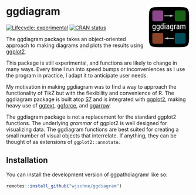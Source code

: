 
# ggdiagram <a href="https://wjschne.github.io/ggdiagram/"><img src="man/figures/logo.png" align="right" height="120" alt="ggdiagram website" /></a>


<!-- badges: start -->
[![Lifecycle: experimental](https://img.shields.io/badge/lifecycle-experimental-orange.svg)](https://lifecycle.r-lib.org/articles/stages.html#experimental)
[![CRAN status](https://www.r-pkg.org/badges/version/ggdiagram)](https://CRAN.R-project.org/package=ggdiagram)
<!-- badges: end -->

The ggdiagram package takes an object-oriented approach to making diagrams and plots the results using [ggplot2](https://ggplot2.tidyverse.org/).

This package is still experimental, and functions are likely to change in many ways. Every time I run into speed bumps or inconveniences as I use the program in practice, I adapt it to anticipate user needs.

My motivation in making ggdiagram was to find a way to approach the functionality of TikZ but with the flexibility and convenience of R. The ggdiagram package is built atop [S7](https://rconsortium.github.io/S7/) and is integrated with [ggplot2](https://ggplot2.tidyverse.org/), making heavy use of [ggtext](https://wilkelab.org/ggtext/), [ggforce](https://ggforce.data-imaginist.com/), and [ggarrow](https://teunbrand.github.io/ggarrow/).

The ggdiagram package is not a replacement for the standard ggplot2 functions. The underlying *grammar* of ggplot2 is well designed for visualizing data. The ggdiagram functions are best suited for creating a small number of visual objects that interrelate. If anything, they can be thought of as extensions of `ggplot2::annotate`.

## Installation

You can install the development version of ggpathdiagramr like so:

``` r
remotes::install_github("wjschne/ggdiagram")
```

